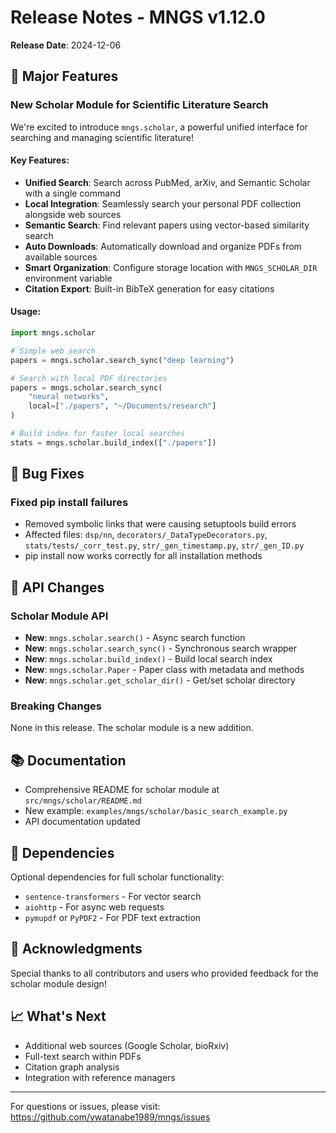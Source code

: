 # Release Notes - MNGS v1.12.0

**Release Date**: 2024-12-06

## 🎉 Major Features

### New Scholar Module for Scientific Literature Search
We're excited to introduce `mngs.scholar`, a powerful unified interface for searching and managing scientific literature!

#### Key Features:
- **Unified Search**: Search across PubMed, arXiv, and Semantic Scholar with a single command
- **Local Integration**: Seamlessly search your personal PDF collection alongside web sources
- **Semantic Search**: Find relevant papers using vector-based similarity search
- **Auto Downloads**: Automatically download and organize PDFs from available sources
- **Smart Organization**: Configure storage location with `MNGS_SCHOLAR_DIR` environment variable
- **Citation Export**: Built-in BibTeX generation for easy citations

#### Usage:
```python
import mngs.scholar

# Simple web search
papers = mngs.scholar.search_sync("deep learning")

# Search with local PDF directories
papers = mngs.scholar.search_sync(
    "neural networks",
    local=["./papers", "~/Documents/research"]
)

# Build index for faster local searches
stats = mngs.scholar.build_index(["./papers"])
```

## 🐛 Bug Fixes

### Fixed pip install failures
- Removed symbolic links that were causing setuptools build errors
- Affected files: `dsp/nn`, `decorators/_DataTypeDecorators.py`, `stats/tests/_corr_test.py`, `str/_gen_timestamp.py`, `str/_gen_ID.py`
- pip install now works correctly for all installation methods

## 📝 API Changes

### Scholar Module API
- **New**: `mngs.scholar.search()` - Async search function
- **New**: `mngs.scholar.search_sync()` - Synchronous search wrapper
- **New**: `mngs.scholar.build_index()` - Build local search index
- **New**: `mngs.scholar.Paper` - Paper class with metadata and methods
- **New**: `mngs.scholar.get_scholar_dir()` - Get/set scholar directory

### Breaking Changes
None in this release. The scholar module is a new addition.

## 📚 Documentation

- Comprehensive README for scholar module at `src/mngs/scholar/README.md`
- New example: `examples/mngs/scholar/basic_search_example.py`
- API documentation updated

## 🔧 Dependencies

Optional dependencies for full scholar functionality:
- `sentence-transformers` - For vector search
- `aiohttp` - For async web requests
- `pymupdf` or `PyPDF2` - For PDF text extraction

## 🙏 Acknowledgments

Special thanks to all contributors and users who provided feedback for the scholar module design!

## 📈 What's Next

- Additional web sources (Google Scholar, bioRxiv)
- Full-text search within PDFs
- Citation graph analysis
- Integration with reference managers

---

For questions or issues, please visit: https://github.com/ywatanabe1989/mngs/issues